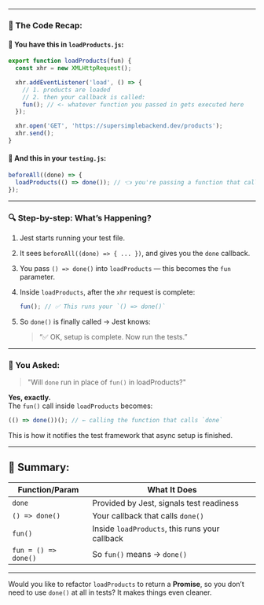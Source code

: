 
---

### 🔁 The Code Recap:

#### 🔹 You have this in `loadProducts.js`:

```js
export function loadProducts(fun) {
  const xhr = new XMLHttpRequest();

  xhr.addEventListener('load', () => {
    // 1. products are loaded
    // 2. then your callback is called:
    fun(); // <- whatever function you passed in gets executed here
  });

  xhr.open('GET', 'https://supersimplebackend.dev/products');
  xhr.send();
}
```

#### 🔹 And this in your `testing.js`:

```js
beforeAll((done) => {
  loadProducts(() => done()); // 👈 you're passing a function that calls done()
});
```

---

### 🔍 Step-by-step: What’s Happening?

1. Jest starts running your test file.
    
2. It sees `beforeAll((done) => { ... })`, and gives you the `done` callback.
    
3. You pass `() => done()` into `loadProducts` — this becomes the `fun` parameter.
    
4. Inside `loadProducts`, after the `xhr` request is complete:
    
    ```js
    fun(); // ✅ This runs your `() => done()`
    ```
    
5. So `done()` is finally called → Jest knows:
    
    > “✅ OK, setup is complete. Now run the tests.”
    

---

### 🎯 You Asked:

> "Will `done` run in place of `fun()` in loadProducts?"

**Yes, exactly.**  
The `fun()` call inside `loadProducts` becomes:

```js
(() => done())(); // ← calling the function that calls `done`
```

This is how it notifies the test framework that async setup is finished.

---

## 🧠 Summary:

|Function/Param|What It Does|
|---|---|
|`done`|Provided by Jest, signals test readiness|
|`() => done()`|Your callback that calls `done()`|
|`fun()`|Inside `loadProducts`, this runs your callback|
|`fun = () => done()`|So `fun()` means → `done()`|

---

Would you like to refactor `loadProducts` to return a **Promise**, so you don’t need to use `done()` at all in tests? It makes things even cleaner.